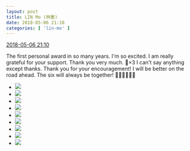 ```yaml
---
layout: post
title: LIN Mo (林墨)
date: 2018-05-06 21:10
categories: [ 'lin-mo' ]
---
```


<div class="weibo-info">
  <a href="https://weibo.com/6108312042/Gfr0guo1P">2018-05-06 21:10</a>
</div>

The first personal award in so many years. I'm so excited. I am really grateful for your support. Thank you very much. 🙏×3 I can't say anything except thanks. Thank you for your encouragement! I will be better on the road ahead. The six will always be together! 🤙🤙🤙🤙🤙🤙

<!-- more -->

<ul class="weibo-pic-list-3">
  <li class="weibo-pic">
    <a href="http://wx3.sinaimg.cn/mw690/006FnQZYly1fr1xdvpdf9j31sg2dskjr.jpg"><img src="http://wx3.sinaimg.cn/thumb150/006FnQZYly1fr1xdvpdf9j31sg2dskjr.jpg"/></a>
  </li>
  <li class="weibo-pic">
    <a href="http://wx3.sinaimg.cn/mw690/006FnQZYly1fr1xdzvp5ij31sg2dsb2f.jpg"><img src="http://wx3.sinaimg.cn/thumb150/006FnQZYly1fr1xdzvp5ij31sg2dsb2f.jpg"/></a>
  </li>
  <li class="weibo-pic">
    <a href="http://wx4.sinaimg.cn/mw690/006FnQZYly1fr1xdmc3d3j31sg2dsqvb.jpg"><img src="http://wx4.sinaimg.cn/thumb150/006FnQZYly1fr1xdmc3d3j31sg2dsqvb.jpg"/></a>
  </li>
  <li class="weibo-pic">
    <a href="http://wx2.sinaimg.cn/mw690/006FnQZYly1fr1xe3vnx0j31sg2dskjq.jpg"><img src="http://wx2.sinaimg.cn/thumb150/006FnQZYly1fr1xe3vnx0j31sg2dskjq.jpg"/></a>
  </li>
  <li class="weibo-pic">
    <a href="http://wx2.sinaimg.cn/mw690/006FnQZYly1fr1xdrd671j32ds1sgx6v.jpg"><img src="http://wx2.sinaimg.cn/thumb150/006FnQZYly1fr1xdrd671j32ds1sgx6v.jpg"/></a>
  </li>
  <li class="weibo-pic">
    <a href="http://wx3.sinaimg.cn/mw690/006FnQZYly1fr1xe8bknoj31sg2dse87.jpg"><img src="http://wx3.sinaimg.cn/thumb150/006FnQZYly1fr1xe8bknoj31sg2dse87.jpg"/></a>
  </li>
  <li class="weibo-pic">
    <a href="http://wx2.sinaimg.cn/mw690/006FnQZYly1fr1xectiejj31sg2dsnpj.jpg"><img src="http://wx2.sinaimg.cn/thumb150/006FnQZYly1fr1xectiejj31sg2dsnpj.jpg"/></a>
  </li>
  <li class="weibo-pic">
    <a href="http://wx3.sinaimg.cn/mw690/006FnQZYly1fr1xeh34gzj31sg2ds1l3.jpg"><img src="http://wx3.sinaimg.cn/thumb150/006FnQZYly1fr1xeh34gzj31sg2ds1l3.jpg"/></a>
  </li>
  <li class="weibo-pic">
    <a href="http://wx4.sinaimg.cn/mw690/006FnQZYly1fr1xel41paj31sg2ds7wn.jpg"><img src="http://wx4.sinaimg.cn/thumb150/006FnQZYly1fr1xel41paj31sg2ds7wn.jpg"/></a>
  </li>
</ul>

